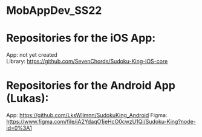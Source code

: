 # MobAppDev_SS22

# Repositories for the iOS App:  
App: not yet created  
Library: https://github.com/SevenChords/Sudoku-King-iOS-core  

# Repositories for the Android App (Lukas):
App: https://github.com/LksWllmnn/SudokuKing_Android
Figma: https://www.figma.com/file/iA2YdaqO1jeHcO0cwzU1Qi/Sudoku-King?node-id=0%3A1
